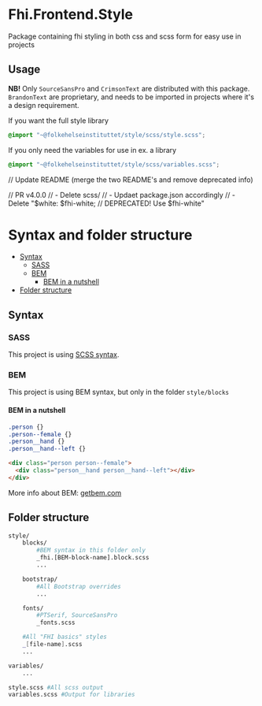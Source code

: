# Fhi.Frontend.Style

Package containing fhi styling in both css and scss form for easy use in projects

## Usage

**NB!** Only `SourceSansPro` and `CrimsonText` are distributed with this package. `BrandonText` are proprietary, and needs to be imported in projects where it's a design requirement.

If you want the full style library

```scss
@import "~@folkehelseinstituttet/style/scss/style.scss";
```

If you only need the variables for use in ex. a library

```scss
@import "~@folkehelseinstituttet/style/scss/variables.scss";
```




// Update README (merge the two README's and remove deprecated info)

// PR v4.0.0
// - Delete scss/
// - Updaet package.json accordingly
// - Delete "$white: $fhi-white; // DEPRECATED! Use $fhi-white"








# Syntax and folder structure

- [Syntax](#syntax)
  - [SASS](#sass)
  - [BEM](#bem)
    - [BEM in a nutshell](#bem-in-a-nutshell)
- [Folder structure](#folder-structure)

## Syntax

### SASS

This project is using [SCSS syntax](http://sass-lang.com/documentation/file.SASS_REFERENCE.html#syntax).

### BEM

This project is using BEM syntax, but only in the folder `style/blocks`

#### BEM in a nutshell

```css
.person {}
.person--female {}
.person__hand {}
.person__hand--left {}
```

```html
<div class="person person--female">
  <div class="person__hand person__hand--left"></div>
</div>
```

More info about BEM: [getbem.com](http://getbem.com/introduction)

## Folder structure

```sh
style/
    blocks/ 
        #BEM syntax in this folder only
        _fhi.[BEM-block-name].block.scss
        ...

    bootstrap/
        #All Bootstrap overrides
        ...

    fonts/
        #PTSerif, SourceSansPro
        _fonts.scss

    #All "FHI basics" styles
    _[file-name].scss
    ...

variables/
    ...

style.scss #All scss output
variables.scss #Output for libraries
```
